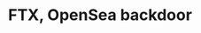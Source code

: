 ---
guid: "03A623E2-8391-42AC-894F-F9F8A6A6413C"
title: "FTX, OpenSea backdoor"
description: "In episode 50, we delve into the sketchy background of FTX, the youth and savior complex of its founder, and the transparency of other exchanges in the market. We also uncover the potential backdoor in OpenSea Shared Storefront and how to decompile it. "
pubDate: "Tue, 15 Nov 2022 18:00:00 -0500"
itunes-explicit: "no"
itunes-episode: 50
itunes-episodeType: full

# More info
youtube-full: https://youtu.be/Pi6p9GytieI
discussion: https://twitter.com/fulldecent/status/1592669905970958338

# Timeline
timeline:
  - seconds: 0
    title: Intro
  - seconds: 42
    title: FTX
  - seconds: 288
    title: The Binance element
  - seconds: 373
    title: CEX fails, use DEX?
  - seconds: 406
    title: DEX and not DEX
  - seconds: 500
    title: The OpenSea backdoor
  - seconds: 743
    title: How to decompile?


# File information
enclosure-url: "https://media.phor.net/csh/2022-11-15-episode-50.m4a"
enclosure-length: 18658352
enclosure-type: "audio/x-m4a"
itunes-duration: 887
---